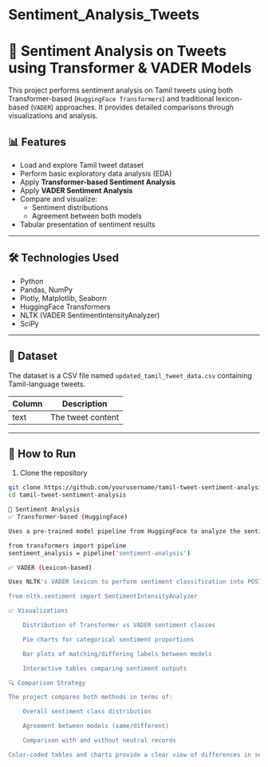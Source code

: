 # Sentiment_Analysis_Tweets
# 🧠 Sentiment Analysis on Tweets using Transformer & VADER Models

This project performs sentiment analysis on Tamil tweets using both Transformer-based (`HuggingFace Transformers`) and traditional lexicon-based (`VADER`) approaches. It provides detailed comparisons through visualizations and analysis.

## 📊 Features

- Load and explore Tamil tweet dataset
- Perform basic exploratory data analysis (EDA)
- Apply **Transformer-based Sentiment Analysis**
- Apply **VADER Sentiment Analysis**
- Compare and visualize:
  - Sentiment distributions
  - Agreement between both models
- Tabular presentation of sentiment results

---

## 🛠️ Technologies Used

- Python
- Pandas, NumPy
- Plotly, Matplotlib, Seaborn
- HuggingFace Transformers
- NLTK (VADER SentimentIntensityAnalyzer)
- SciPy

---

## 📂 Dataset

The dataset is a CSV file named `updated_tamil_tweet_data.csv` containing Tamil-language tweets.

| Column | Description       |
|--------|-------------------|
| text   | The tweet content |

---

## 🚀 How to Run

1. Clone the repository
```bash
git clone https://github.com/yourusername/tamil-tweet-sentiment-analysis.git
cd tamil-tweet-sentiment-analysis

🧪 Sentiment Analysis
✅ Transformer-based (HuggingFace)

Uses a pre-trained model pipeline from HuggingFace to analyze the sentiment (POSITIVE/NEGATIVE) of tweets.

from transformers import pipeline
sentiment_analysis = pipeline('sentiment-analysis')

✅ VADER (Lexicon-based)

Uses NLTK's VADER lexicon to perform sentiment classification into POSITIVE, NEGATIVE, and NEUTRAL.

from nltk.sentiment import SentimentIntensityAnalyzer

📈 Visualizations

    Distribution of Transformer vs VADER sentiment classes

    Pie charts for categorical sentiment proportions

    Bar plots of matching/differing labels between models

    Interactive tables comparing sentiment outputs

🔍 Comparison Strategy

The project compares both methods in terms of:

    Overall sentiment class distribution

    Agreement between models (same/different)

    Comparison with and without neutral records

Color-coded tables and charts provide a clear view of differences in sentiment assignments.
